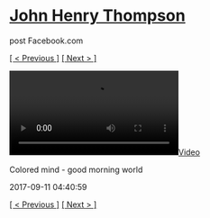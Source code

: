 # [John Henry Thompson](../README.md)
post Facebook.com

[[ < Previous ]](2017-09-11-2.md) [[ Next > ]](2017-09-11-4.md)

[![](../media/2017-09-11/Colored-mind-good-morning-world.mp4)](../README.md)

Colored mind - good morning world

2017-09-11 04:40:59

[[ < Previous ]](2017-09-11-2.md) [[ Next > ]](2017-09-11-4.md)